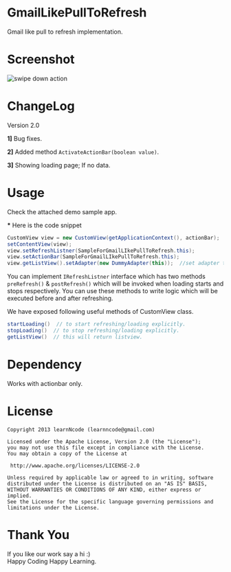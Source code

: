 GmailLikePullToRefresh
======================

Gmail like pull to refresh implementation.


Screenshot
=========

![swipe down action](https://dl.dropboxusercontent.com/u/61919232/learnNcode/GmailLikePullToRefresh/gmailLikeLoading.gif)




ChangeLog
=========
Version 2.0

__1]__ Bug fixes.

__2]__ Added method  ```ActivateActionBar(boolean value)```.

__3]__ Showing loading page; If no data.

Usage
=====

Check the attached demo sample app.

__*__ Here is the code snippet
```java
CustomView view = new CustomView(getApplicationContext(), actionBar);
setContentView(view);
view.setRefreshListner(SampleForGmailLIkePullToRefresh.this);
view.setActionBar(SampleForGmailLIkePullToRefresh.this); 
view.getListView().setAdapter(new DummyAdapter(this));  //set adapter to list.
```
 

You can implement `IRefreshListner` interface which has two methods `preRefresh()` & `postRefresh()` which will be invoked when loading starts and stops respectively. You can use these methods to write logic which will be executed before and after refreshing.

We have exposed following  useful methods of CustomView class.
```java
startLoading()  // to start refreshing/loading explicitly.
stopLoading()  // to stop refreshing/loading explicitly.
getListView()  // this will return listview.
```
Dependency
==============
 Works with actionbar only.
    
License
======

    Copyright 2013 learnNcode (learnncode@gmail.com)

    Licensed under the Apache License, Version 2.0 (the "License");
    you may not use this file except in compliance with the License.
    You may obtain a copy of the License at

     http://www.apache.org/licenses/LICENSE-2.0

    Unless required by applicable law or agreed to in writing, software
    distributed under the License is distributed on an "AS IS" BASIS,
    WITHOUT WARRANTIES OR CONDITIONS OF ANY KIND, either express or implied.
    See the License for the specific language governing permissions and
    limitations under the License.

Thank You
========

  If you like our work say a hi :)
  <br>
  Happy Coding Happy Learning.
